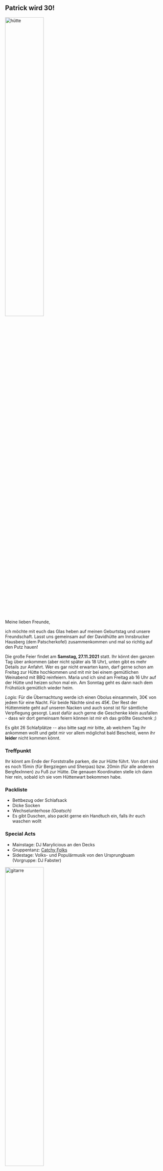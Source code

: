 ## Patrick wird 30!

<img src="https://user-images.githubusercontent.com/92885309/138508319-6347f5b7-fb46-4981-aeda-ff7587d7b42f.jpg" alt="hütte" width="50%"/>

Meine lieben Freunde,

ich möchte mit euch das Glas heben auf meinen Geburtstag und unsere Freundschaft. Lasst uns gemeinsam auf der Davidhütte am Innsbrucker Hausberg (dem Patscherkofel) zusammenkommen und mal so richtig auf den Putz hauen!

Die große Feier findet am **Samstag, 27.11.2021** statt. Ihr könnt den ganzen Tag über ankommen (aber nicht später als 18 Uhr), unten gibt es mehr Details zur Anfahrt. Wer es gar nicht erwarten kann, darf gerne schon am Freitag zur Hütte hochkommen und mit mir bei einem gemütlichen Weinabend mit BBQ reinfeiern. Maria und ich sind am Freitag ab 16 Uhr auf der Hütte und heizen schon mal ein. Am Sonntag geht es dann nach dem Frühstück gemütlich wieder heim.

_Logis:_ Für die Übernachtung werde ich einen Obolus einsammeln, 30€ von jedem für eine Nacht. Für beide Nächte sind es 45€. Der Rest der Hüttenmiete geht auf unseren Nacken und auch sonst ist für sämtliche Verpflegung gesorgt. Lasst dafür auch gerne die Geschenke klein ausfallen - dass wir dort gemeinsam feiern können ist mir eh das größte Geschenk ;)

Es gibt 26 Schlafplätze -- also bitte sagt mir bitte, ab welchem Tag ihr ankommen wollt und gebt mir vor allem möglichst bald Bescheid, wenn ihr **leider** nicht kommen könnt. 

### Treffpunkt
Ihr könnt am Ende der Forststraße parken, die zur Hütte führt. Von dort sind es noch 15min (für Bergziegen und Sherpas) bzw. 20min (für alle anderen BergfexInnen) zu Fuß zur Hütte. Die genauen Koordinaten stelle ich dann hier rein, sobald ich sie vom Hüttenwart bekommen habe.

### Packliste
* Bettbezug oder Schlafsack
* Dicke Socken
* Wechselunterhose _(Goatsch)_
* Es gibt Duschen, also packt gerne ein Handtuch ein, falls ihr euch waschen wollt

### Special Acts
- Mainstage: DJ Marylicious an den Decks
- Gruppentanz: [Catchy Folks](https://user-images.githubusercontent.com/92885309/138452782-8c2e9f5a-02bf-4f4b-a04a-6a37ebd96e30.mp4)
- Sidestage: Volks- und Populärmusik von den Ursprungbuam (Vorgruppe: DJ Fabster)

<img src="https://user-images.githubusercontent.com/92885309/138432581-0446e4e6-7196-4e67-a769-e6a3c91d90f4.jpg" alt="gitarre" width="50%"/>


![IMG_1986](https://user-images.githubusercontent.com/92885309/138550484-dc8b8799-9a18-491e-94f9-1d8badb3cdca.jpg)
### Was sonst noch geboten sein wird

Gesellschaftsspiele | Trinkspiele | Abfahrt
:---: | :---: | :---:
<img src="https://user-images.githubusercontent.com/92885309/138167119-633162c7-12a6-4645-b778-e567305ad2c6.jpg" alt="georgien" width=300px/> | <img src="https://user-images.githubusercontent.com/92885309/138550482-07d95b21-acab-4371-acce-506c6dd3e7ac.JPG" alt="sucuk" width=300px/> | <img src="https://user-images.githubusercontent.com/92885309/138432596-22b7e279-dceb-4157-9ed5-0195b1c28849.jpg" alt="jimmy" width=300px/>
